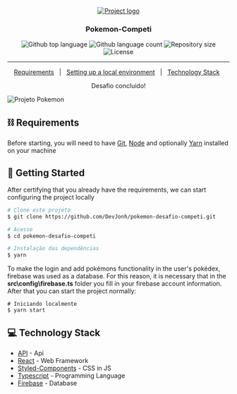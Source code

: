 <p align="center">
  <a href="" rel="noopener">
 <img src="https://firebasestorage.googleapis.com/v0/b/pokemon-competi.appspot.com/o/ts.png?alt=media&token=1798cddc-620b-4231-affe-c66d0273d847" alt="Project logo"></a>
</p>
<h3 align="center">Pokemon-Competi</h3>

<p align="center">
  <img alt="Github top language" src="https://img.shields.io/github/languages/top/DevJonh/pokemon-desafio-competi?color=56BEB8">

  <img alt="Github language count" src="https://img.shields.io/github/languages/count/DevJonh/pokemon-desafio-competi?color=56BEB8">

  <img alt="Repository size" src="https://img.shields.io/github/repo-size/DevJonh/pokemon-desafio-competi?color=56BEB8">

  <img alt="License" src="https://img.shields.io/github/license/DevJonh/pokemon-desafio-competi?color=56BEB8">
</p>

---

<p align="center">
  <a href="#requirements">Requirements</a> &#xa0; | &#xa0;
  <a href="#getting_started">Setting up a local environment</a> &#xa0; | &#xa0;
  <a href="#tech_stack">Technology Stack</a> &#xa0;
</p>


<p align="center"> Desafio concluido!
    <br> 
</p>


<img src="https://firebasestorage.googleapis.com/v0/b/pokemon-competi.appspot.com/o/2c24bf45-12bb-4a5c-9e76-b4adee7d8c08.jfif?alt=media&token=cdb64d7f-3a0a-419e-af41-293357187710" alt="Projeto Pokemon"></a>

## ⛓️ Requirements <a name = "requirements"></a>

Before starting, you will need to have [Git](https://git-scm.com), [Node](https://nodejs.org/en/) and optionally [Yarn](https://classic.yarnpkg.com/en/docs/install/#windows-stable) installed on your machine

## 🏁 Getting Started <a name = "getting_started"></a>

After certifying that you already have the requirements, we can start configuring the project locally

```bash
# Clone este projeto
$ git clone https://github.com/DevJonh/pokemon-desafio-competi.git

# Acesse
$ cd pokemon-desafio-competi

# Instalação das dependências
$ yarn

```
To make the login and add pokémons functionality in the user's pokédex, firebase was used as a database.
For this reason, it is necessary that in the **src\config\firebase.ts** folder you fill in your firebase account information.
After that you can start the project normally:

```
# Iniciando localmente
$ yarn start
```


## 💻 Technology Stack <a name = "tech_stack"></a>

- [API](https://pokeapi.co/api/v2/) - Api
- [React](https://reactjs.org/) - Web Framework
- [Styled-Components](https://styled-components.com/) - CSS in JS
- [Typescript](https://nodejs.org/en/) - Programming Language
- [Firebase](https://firebase.google.com/docs?hl=pt-br) - Database



